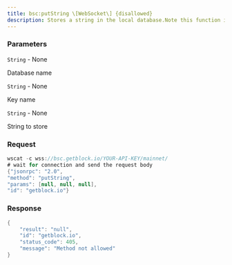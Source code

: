 ```yaml
---
title: bsc:putString \[WebSocket\] {disallowed}
description: Stores a string in the local database.Note this function is deprecated and will be removed in the future.
---
```


### Parameters


`String` - None

Database name

`String` - None

Key name

`String` - None

String to store

### Request

``` java
wscat -c wss://bsc.getblock.io/YOUR-API-KEY/mainnet/ 
# wait for connection and send the request body 
{"jsonrpc": "2.0",
"method": "putString",
"params": [null, null, null],
"id": "getblock.io"}
```

###  Response

``` java
{
    "result": "null",
    "id": "getblock.io",
    "status_code": 405,
    "message": "Method not allowed"
}
```

